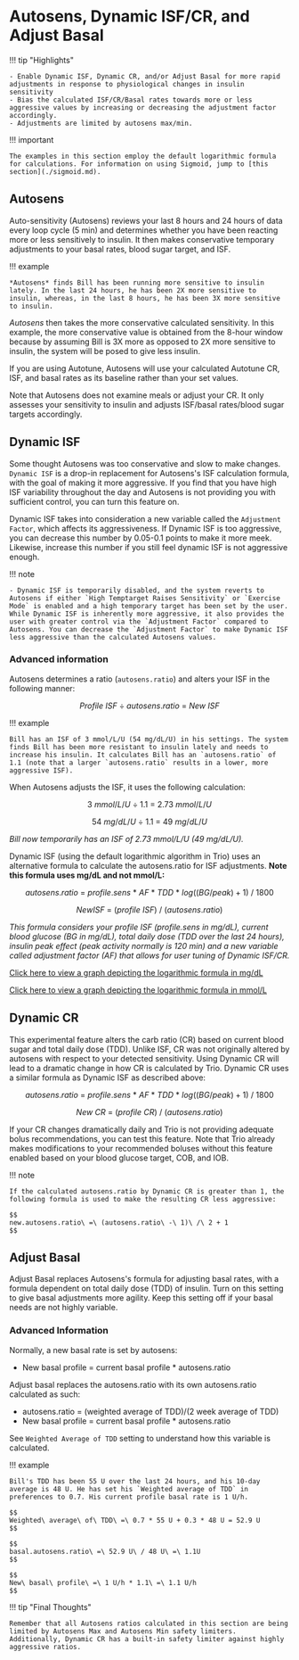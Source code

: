 # Autosens, Dynamic ISF/CR, and Adjust Basal

!!! tip "Highlights"
    
	- Enable Dynamic ISF, Dynamic CR, and/or Adjust Basal for more rapid adjustments in response to physiological changes in insulin sensitivity
	- Bias the calculated ISF/CR/Basal rates towards more or less aggressive values by increasing or decreasing the adjustment factor accordingly.
	- Adjustments are limited by autosens max/min.

!!! important
    
    The examples in this section employ the default logarithmic formula for calculations. For information on using Sigmoid, jump to [this section](./sigmoid.md).

## Autosens
Auto-sensitivity (Autosens) reviews your last 8 hours and 24 hours of data every loop cycle (5 min) and determines whether you have been reacting more or less sensitively to insulin. It then makes conservative temporary adjustments to your basal rates, blood sugar target, and ISF.

!!! example
    
    *Autosens* finds Bill has been running more sensitive to insulin lately. In the last 24 hours, he has been 2X more sensitive to insulin, whereas, in the last 8 hours, he has been 3X more sensitive to insulin.

*Autosens* then takes the more conservative calculated sensitivity. In this example, the more conservative value is obtained from the 8-hour window because by assuming Bill is 3X more as opposed to 2X more sensitive to insulin, the system will be posed to give less insulin.

If you are using Autotune, Autosens will use your calculated Autotune CR, ISF, and basal rates as its baseline rather than your set values.

Note that Autosens does not examine meals or adjust your CR. It only assesses your sensitivity to insulin and adjusts ISF/basal rates/blood sugar targets accordingly.

## Dynamic ISF
Some thought Autosens was too conservative and slow to make changes. `Dynamic ISF` is a drop-in replacement for Autosens's ISF calculation formula, with the goal of making it more aggressive. If you find that you have high ISF variability throughout the day and Autosens is not providing you with sufficient control, you can turn this feature on.

Dynamic ISF takes into consideration a new variable called the `Adjustment Factor`, which affects its aggressiveness. If Dynamic ISF is too aggressive, you can decrease this number by 0.05-0.1 points to make it more meek. Likewise, increase this number if you still feel dynamic ISF is not aggressive enough.

!!! note
    
    - Dynamic ISF is temporarily disabled, and the system reverts to Autosens if either `High Temptarget Raises Sensitivity` or `Exercise Mode` is enabled and a high temporary target has been set by the user.
    While Dynamic ISF is inherently more aggressive, it also provides the user with greater control via the `Adjustment Factor` compared to Autosens. You can decrease the `Adjustment Factor` to make Dynamic ISF less aggressive than the calculated Autosens values. 

### Advanced information
Autosens determines a ratio (`autosens.ratio`) and alters your ISF in the following manner:

$$
Profile\ ISF\ ÷\ autosens.ratio\ =\ New\ ISF
$$

!!! example
    
    Bill has an ISF of 3 mmol/L/U (54 mg/dL/U) in his settings. The system finds Bill has been more resistant to insulin lately and needs to increase his insulin. It calculates Bill has an `autosens.ratio` of 1.1 (note that a larger `autosens.ratio` results in a lower, more aggressive ISF).

When Autosens adjusts the ISF, it uses the following calculation:

$$
3\ mmol/L/U\ ÷\ 1.1\ =\ 2.73\ mmol/L/U
$$

$$
54\ mg/dL/U\ ÷\ 1.1\ =\ 49\ mg/dL/U
$$

_Bill now temporarily has an ISF of 2.73 mmol/L/U (49 mg/dL/U)._

Dynamic ISF (using the default logarithmic algorithm in Trio) uses an alternative formula to calculate the autosens.ratio for ISF adjustments. **Note this formula uses mg/dL and not mmol/L:**

$$
autosens.ratio\ =\ profile.sens\ *\ AF\ *\ TDD\ *\ log((BG/peak)+1)\ /\ 1800
$$

$$
New ISF\ =\ (profile\ ISF)\ /\ (autosens.ratio)
$$

_This formula considers your profile ISF (profile.sens in mg/dL), current blood glucose (BG in mg/dL), total daily dose (TDD over the last 24 hours), insulin peak effect (peak activity normally is 120 min) and a new variable called adjustment factor (AF) that allows for user tuning of Dynamic ISF/CR._

[Click here to view a graph depicting the logarithmic formula in mg/dL](https://www.desmos.com/calculator/zrkugmdnob)

[Click here to view a graph depicting the logarithmic formula in mmol/L](https://www.desmos.com/calculator/aoxzzrhpro)

## Dynamic CR
This experimental feature alters the carb ratio (CR) based on current blood sugar and total daily dose (TDD). Unlike ISF, CR was not originally altered by autosens with respect to your detected sensitivity. Using Dynamic CR will lead to a dramatic change in how CR is calculated by Trio. Dynamic CR uses a similar formula as Dynamic ISF as described above:

$$
autosens.ratio\ =\ profile.sens\ *\ AF\ *\ TDD\ *\ log((BG/peak)+1)\ /\ 1800
$$

$$
New\ CR\ =\ (profile\ CR)\ /\ (autosens.ratio)
$$

If your CR changes dramatically daily and Trio is not providing adequate bolus recommendations, you can test this feature. Note that Trio already makes modifications to your recommended boluses without this feature enabled based on your blood glucose target, COB, and IOB.

!!! note
    
    If the calculated autosens.ratio by Dynamic CR is greater than 1, the following formula is used to make the resulting CR less aggressive: 
    
    $$
    new.autosens.ratio\ =\ (autosens.ratio\ -\ 1)\ /\ 2 + 1
    $$


## Adjust Basal
Adjust Basal replaces Autosens's formula for adjusting basal rates, with a formula dependent on total daily dose (TDD) of insulin. Turn on this setting to give basal adjustments more agility. Keep this setting off if your basal needs are not highly variable.

### Advanced Information
Normally, a new basal rate is set by autosens:

- New basal profile = current basal profile * autosens.ratio

Adjust basal replaces the autosens.ratio with its own autosens.ratio calculated as such:

- autosens.ratio = (weighted average of TDD)/(2 week average of TDD)
- New basal profile = current basal profile * autosens.ratio

See `Weighted Average of TDD` setting to understand how this variable is calculated.

!!! example
    
    Bill's TDD has been 55 U over the last 24 hours, and his 10-day average is 48 U. He has set his `Weighted average of TDD` in preferences to 0.7. His current profile basal rate is 1 U/h.
    
    $$  
    Weighted\ average\ of\ TDD\ =\ 0.7 * 55 U + 0.3 * 48 U = 52.9 U
    $$
    
    $$
    basal.autosens.ratio\ =\ 52.9 U\ / 48 U\ =\ 1.1U
    $$
    
    $$
    New\ basal\ profile\ =\ 1 U/h * 1.1\ =\ 1.1 U/h
    $$

!!! tip "Final Thoughts"
    
    Remember that all Autosens ratios calculated in this section are being limited by Autosens Max and Autosens Min safety limiters. Additionally, Dynamic CR has a built-in safety limiter against highly aggressive ratios.
